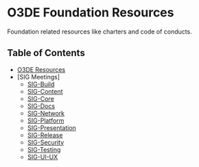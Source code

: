 # O3DE Foundation Resources

Foundation related resources like charters and code of conducts.

## Table of Contents

<!-- TOC -->
- [O3DE Resources](https://o3de.github.io/foundation/)
- [SIG Meetings]
  - [SIG-Build](https://o3de.github.io/foundation/sigs/sig-build/)
  - [SIG-Content](https://o3de.github.io/foundation/sigs/sig-content/)
  - [SIG-Core](https://o3de.github.io/foundation/sigs/sig-core/)
  - [SIG-Docs](https://o3de.github.io/foundation/sigs/sig-docs/)
  - [SIG-Network](https://o3de.github.io/foundation/sigs/sig-network/)
  - [SIG-Platform](https://o3de.github.io/foundation/sigs/sig-platform/)
  - [SIG-Presentation](https://o3de.github.io/foundation/sigs/sig-presentation/)
  - [SIG-Release](https://o3de.github.io/foundation/sigs/sig-release/)
  - [SIG-Security](https://o3de.github.io/foundation/sigs/sig-security/)
  - [SIG-Testing](https://o3de.github.io/foundation/sigs/sig-testing/)
  - [SIG-UI-UX](https://o3de.github.io/foundation/sigs/sig-ui-ux/)
 
<!-- /TOC -->
